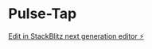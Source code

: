 # Pulse-Tap

[Edit in StackBlitz next generation editor ⚡️](https://stackblitz.com/~/github.com/Whitelotus07/Pulse-Tap)